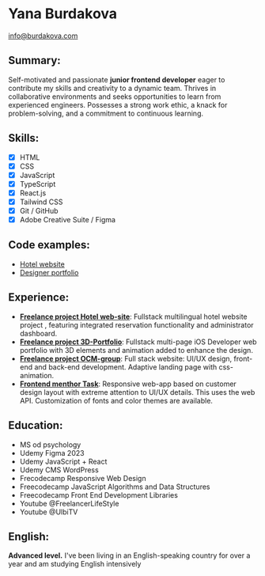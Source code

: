 # Yana Burdakova
[info@burdakova.com](mailto:info@burdakova.com)

 ## Summary:
   Self-motivated and passionate **junior frontend developer** eager to contribute my skills and creativity to a dynamic team. Thrives in collaborative environments and seeks opportunities to learn from experienced engineers. Possesses a strong work ethic, a knack for problem-solving, and a commitment to continuous learning.
   
 ## Skills:
   - [x] HTML
   - [x] CSS
   - [x] JavaScript
   - [x] TypeScript
   - [x] React.js
   - [x] Tailwind CSS
   - [x] Git / GitHub
   - [x] Adobe Creative Suite / Figma
         
 ## Code examples:
  + [Hotel website](https://github.com/yburdakova/hotel-olimp)
  + [Designer portfolio](https://github.com/yburdakova/julimagine)
    
 ## Experience:
  + **[Freelance project Hotel web-site](https://github.com/yburdakova/hotel-olimp)**: Fullstack multilingual hotel website project , featuring integrated reservation functionality and administrator dashboard.
  + **[Freelance project 3D-Portfolio](https://github.com/yburdakova/3D_portfolio)**: Fullstack multi-page iOS Developer web portfolio with 3D elements and animation added to enhance the design.
  + **[Freelance project OCM-group](https://github.com/yburdakova/ocmgroup)**: Full stack website: UI/UX design, front-end and back-end development. Adaptive landing page with css-animation.
  + **[Frontend menthor Task](https://github.com/yburdakova/my-dictionary)**: Responsive web-app based on customer design layout with extreme attention to UI/UX details. This uses the web API. Customization of fonts and color themes are available.
   
 ## Education:
  + MS od psychology
  + Udemy Figma 2023
  + Udemy JavaScript + React
  + Udemy CMS WordPress
  + Frecodecamp Responsive Web Design
  + Freecodecamp JavaScript Algorithms and Data Structures
  + Freecodecamp Front End Development Libraries
  + Youtube @FreelancerLifeStyle
  + Youtube @UlbiTV
    
 ## English:
   **Advanced level.** I've been living in an English-speaking country for over a year and am studying English intensively
    


